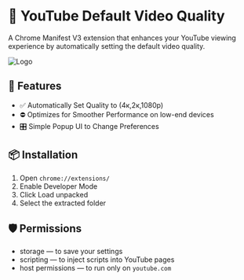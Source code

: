 # 🎥 YouTube Default Video Quality
A Chrome Manifest V3 extension that enhances your YouTube viewing experience by automatically setting the default video quality.

![Logo](https://raw.githubusercontent.com/tz-shuhag/tz-shuhag.github.io/refs/heads/main/assets/img/ythd.png)

## 🚀 Features

- ✅ Automatically Set Quality to (4к,2к,1080p)
- ⛔ Optimizes for Smoother Performance on low-end devices
- 🎛️ Simple Popup UI to Change Preferences

## 📦 Installation

1. Open `chrome://extensions/`
2. Enable Developer Mode
3. Click Load unpacked
4. Select the extracted folder

## 🛡️ Permissions

- storage — to save your settings
- scripting — to inject scripts into YouTube pages
- host permissions — to run only on `youtube.com`

